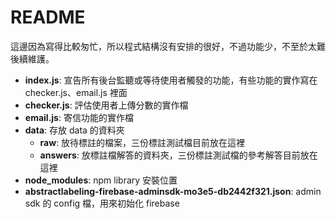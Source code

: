 # README

這邊因為寫得比較匆忙，所以程式結構沒有安排的很好，不過功能少，不至於太難後續維護。

+ **index.js**: 宣告所有後台監聽或等待使用者觸發的功能，有些功能的實作寫在 checker.js、email.js 裡面
+ **checker.js**: 評估使用者上傳分數的實作檔
+ **email.js**: 寄信功能的實作檔
+ **data**: 存放 data 的資料夾
    + **raw**: 放待標註的檔案，三份標註測試檔目前放在這裡
    + **answers**: 放標註檔解答的資料夾，三份標註測試檔的參考解答目前放在這裡
+ **node_modules**: npm library 安裝位置
+ **abstractlabeling-firebase-adminsdk-mo3e5-db2442f321.json**: admin sdk 的 config 檔，用來初始化 firebase
  
